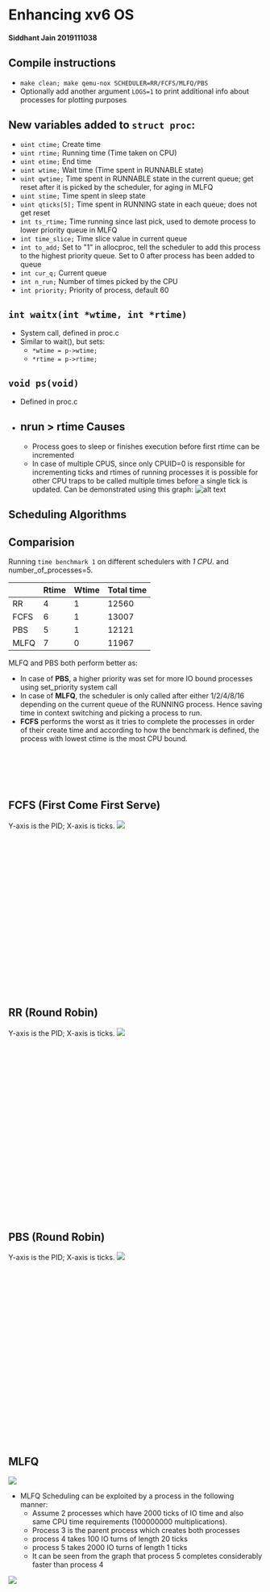 # Enhancing xv6 OS
#### Siddhant Jain 2019111038

## Compile instructions

- `make clean; make qemu-nox SCHEDULER=RR/FCFS/MLFQ/PBS`
- Optionally add another argument `LOGS=1` to print additional info about processes for plotting purposes

## New variables added to `struct proc`:
-  `uint ctime;` Create time
-  `uint rtime;` Running time (Time taken on CPU)
-  `uint etime;` End time
-  `uint wtime;` Wait time (Time spent in RUNNABLE state)
-  `uint qwtime;` Time spent in RUNNABLE state in the current queue; get reset after it is picked by the scheduler, for aging in MLFQ
-  `uint stime;` Time spent in sleep state
-  `uint qticks[5];` Time spent in RUNNING state in each queue; does not get reset
-  `int ts_rtime;` Time running since last pick, used to demote process to lower priority queue in MLFQ
-  `int time_slice;` Time slice value in current queue
-  `int to_add;` Set to "1" in allocproc, tell the scheduler to add this process to the highest priority queue. Set to 0 after process has been added to queue
-  `int cur_q;` Current queue
-  `int n_run;` Number of times picked by the CPU
-  `int priority;` Priority of process, default 60

## `int waitx(int *wtime, int *rtime)`
- System call, defined in proc.c
- Similar to wait(), but sets:
    - `*wtime = p->wtime;`
    - `*rtime = p->rtime;`

## `void ps(void)`
- Defined in proc.c
- ## nrun > rtime Causes
    - Process goes to sleep or finishes execution before first rtime can be incremented
    - In case of multiple CPUS, since only CPUID=0 is responsible for incrementing ticks and rtimes of running processes it is possible for other CPU traps to be called multiple times before a single tick is updated. Can be demonstrated using this graph:
    ![alt text](graphs/CPU_interpts_vs_ticks.png)


## Scheduling Algorithms

## Comparision
Running `time benchmark 1` on different schedulers with *1 CPU*. and number_of_processes=5.


|       | Rtime | Wtime | Total time |
|-------|-------|-------|------------|
| RR    |    4   |    1   |      12560      |
| FCFS  |    6   |    1   |      13007      |
| PBS   |    5   |    1   |      12121      |
| MLFQ  |    7   |    0   |      11967      |

MLFQ and PBS both perform better as:
- In case of __PBS__, a higher priority was set for more IO bound processes using set_priority system call
- In case of __MLFQ__, the scheduler is only called after either 1/2/4/8/16 depending on the current queue of the RUNNING process. Hence saving time in context switching and picking a process to run.
- __FCFS__ performs the worst as it tries to complete the processes in order of their create time and according to how the benchmark is defined, the process with lowest ctime is the most CPU bound.

<br/>
<br/>
<br/>
<br/>

## FCFS (First Come First Serve)
Y-axis is the PID;
X-axis is ticks.
![](graphs/FCFS_pid_vs_time.png)

<br/><br/><br/><br/><br/><br/><br/><br/><br/><br/><br/><br/><br/><br/><br/><br/><br/><br/>

## RR (Round Robin)
Y-axis is the PID;
X-axis is ticks.
![](graphs/RR_pid_vs_time.png)

<br/><br/><br/><br/><br/><br/><br/><br/><br/><br/><br/><br/><br/><br/><br/><br/><br/><br/><br/><br/>

## PBS (Round Robin)
Y-axis is the PID;
X-axis is ticks.
![](graphs/PBS_pid_vs_time.png)

<br/><br/><br/><br/><br/><br/><br/><br/><br/><br/><br/><br/><br/><br/><br/><br/><br/><br/><br/><br/>

## MLFQ
![](graphs/MLFQ_q_vs_time.png)

- MLFQ Scheduling can be exploited by a process in the following manner:
    - Assume 2 processes which have 2000 ticks of IO time and also same CPU time requirements (100000000 multiplications).
    - Process 3 is the parent process which creates both processes
    - process 4 takes 100 IO turns of length 20 ticks
    - process 5 takes 2000 IO turns of length 1 ticks
    - It can be seen from the graph that process 5 completes considerably faster than process 4 

![](graphs/MLFQ_drawback.png)